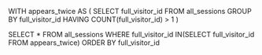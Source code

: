 WITH appears_twice AS 
(
SELECT full_visitor_id FROM all_sessions
GROUP BY full_visitor_id
HAVING COUNT(full_visitor_id) > 1
)

SELECT * FROM all_sessions WHERE full_visitor_id IN(SELECT full_visitor_id FROM appears_twice) ORDER BY full_visitor_id       
